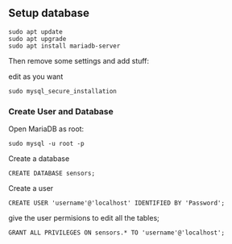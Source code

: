 <H2>Setup database</H2>

```
sudo apt update
sudo apt upgrade
sudo apt install mariadb-server
```

Then remove some settings and add stuff:

edit as you want

```
sudo mysql_secure_installation
```

<H3>Create User and Database</H3>

Open MariaDB as root:
```
sudo mysql -u root -p
```

Create a database

```
CREATE DATABASE sensors;
```

Create a user

```
CREATE USER 'username'@'localhost' IDENTIFIED BY 'Password';
```

give the user permisions to edit all the tables;

```
GRANT ALL PRIVILEGES ON sensors.* TO 'username'@'localhost';
```
